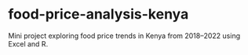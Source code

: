 # food-price-analysis-kenya
Mini project exploring food price trends in Kenya from 2018–2022 using Excel and R.
